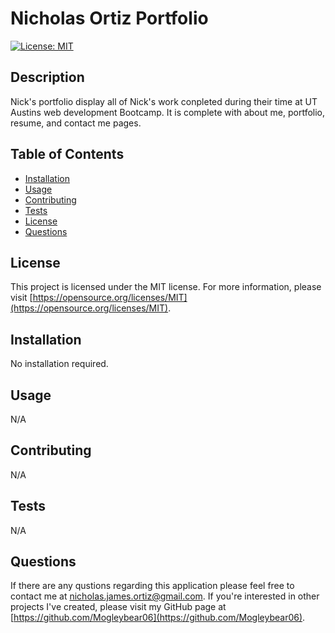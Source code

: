 # Nicholas Ortiz Portfolio
  
  [![License: MIT](https://img.shields.io/badge/License-MIT-yellow.svg)](https://opensource.org/licenses/MIT)
  
  ## Description
  Nick's portfolio display all of Nick's work conpleted during their time at UT Austins web development Bootcamp. It is complete with about me, portfolio, resume, and contact me pages.
  
  ## Table of Contents
  - [Installation](#installation)
  - [Usage](#usage)
  - [Contributing](#contributing)
  - [Tests](#tests)
  - [License](#license)
  - [Questions](#questions)

  ## License
  This project is licensed under the MIT license. For more information, please visit [https://opensource.org/licenses/MIT](https://opensource.org/licenses/MIT).

  ## Installation
  No installation required.
  
  ## Usage
  N/A
  
  ## Contributing
  N/A
  
  ## Tests
  N/A

  ## Questions
  If there are any qustions regarding this application please feel free to contact me at
  [nicholas.james.ortiz@gmail.com](mailto:nicholas.james.ortiz@gmail.com). If you're interested in other projects I've created,
  please visit my GitHub page at [https://github.com/Mogleybear06](https://github.com/Mogleybear06).
